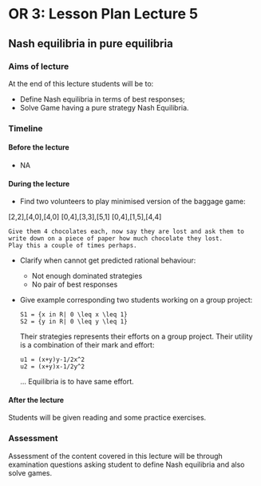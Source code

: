 # OR 3: Lesson Plan Lecture 5
## Nash equilibria in pure equilibria

### Aims of lecture

At the end of this lecture students will be to:

- Define Nash equilibria in terms of best responses;
- Solve Game having a pure strategy Nash Equilibria.

### Timeline

#### Before the lecture

- NA

#### During the lecture

- Find two volunteers to play minimised version of the baggage game:

[2,2],[4,0],[4,0]
[0,4],[3,3],[5,1]
[0,4],[1,5],[4,4]

    Give them 4 chocolates each, now say they are lost and ask them to write down on a piece of paper how much chocolate they lost.
    Play this a couple of times perhaps.

- Clarify when cannot get predicted rational behaviour:

    - Not enough dominated strategies
    - No pair of best responses

- Give example corresponding two students working on a group project:

    ```
    S1 = {x in R| 0 \leq x \leq 1}
    S2 = {y in R| 0 \leq y \leq 1}
    ```

    Their strategies represents their efforts on a group project.
    Their utility is a combination of their mark and effort:

    ```
    u1 = (x+y)y-1/2x^2
    u2 = (x+y)x-1/2y^2
    ```

    ... Equilibria is to have same effort.

#### After the lecture

Students will be given reading and some practice exercises.

### Assessment

Assessment of the content covered in this lecture will be through examination questions asking student to define Nash equilibria and also solve games.
